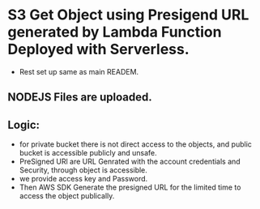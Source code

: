 # S3 Get Object using Presigend URL generated by Lambda Function Deployed with Serverless.

- Rest set up same as main READEM.

## NODEJS Files are uploaded.

## Logic:
- for private bucket there is not direct access to the objects, and public bucket is accessible publicly and unsafe.
- PreSigned URl are URL Genrated with the account credentials and Security, through object is accessible.
- we provide access key and Password.
- Then AWS SDK Generate the presigned URL for the limited time to access the object publically.

